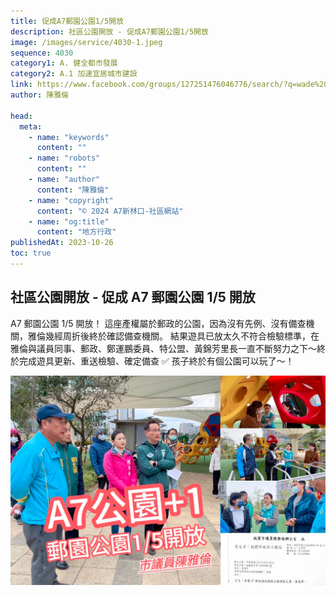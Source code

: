 ```yaml
---
title: 促成A7郵園公園1/5開放
description: 社區公園開放 - 促成A7郵園公園1/5開放
image: /images/service/4030-1.jpeg
sequence: 4030
category1: A. 健全都市發展
category2: A.1 加速宜居城市建設
link: https://www.facebook.com/groups/127251476046776/search/?q=wade%20chan
author: 陳雅倫

head:
  meta:
    - name: "keywords"
      content: ""
    - name: "robots"
      content: ""
    - name: "author"
      content: "陳雅倫"
    - name: "copyright"
      content: "© 2024 A7新林口-社區網站"
    - name: "og:title"
      content: "地方行政"
publishedAt: 2023-10-26
toc: true
---
```


## 社區公園開放 - 促成 A7 郵園公園 1/5 開放

A7 郵園公園 1/5 開放！
這座產權屬於郵政的公園，因為沒有先例、沒有備查機關，雅倫幾經周折後終於確認備查機關。 結果遊具已放太久不符合檢驗標準，在雅倫與議員同事、郵政、鄭運鵬委員、特公盟、黃錦芳里長一直不斷努力之下～終於完成遊具更新、重送檢驗、確定備查 ✅ 孩子終於有個公園可以玩了～！

![s4030-1.jpeg](/images/service/s4030-1.jpeg)
